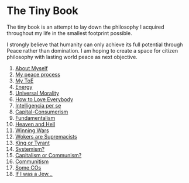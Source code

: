 # The Tiny Book

The tiny book is an attempt to lay down the philosophy I acquired throughout my life in the smallest footprint possible. 

I strongly believe that humanity can only achieve its full potential through Peace rather than domination. I am hoping to create a space for citizen philosophy with lasting world peace as next objective.

1. [About Myself](0001.md)
1. [My peace process](0001.md)
1. [My ToE](0003.md)
1. [Energy](0004.md)
1. [Universal Morality](0005.md)
1. [How to Love Everybody](0006.md)
1. [Intelligencia per se](0007.md)
1. [Capital-Consumerism](0008.md)
1. [Fundamentalism](0009.md)
1. [Heaven and Hell](0010.md)
1. [Winning Wars](0011.md)
1. [Wokers are Supremacists](0012.md)
1. [King or Tyrant](0013.md)
1. [Systemism?](0014.md)
1. [Capitalism or Communism?](0015.md)
1. [Communitism](0016.md)
1. [Some COs](0017.md)
1. [If I was a Jew…](0018.md)
